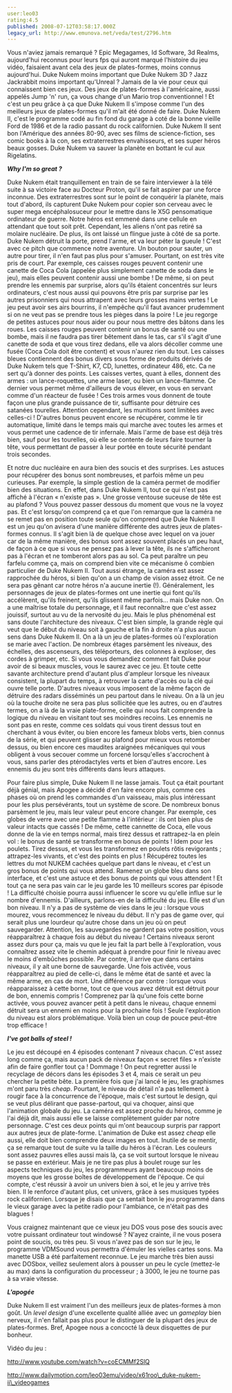 ```yaml
---
user:leo03
rating:4.5
published: 2008-07-12T03:58:17.000Z
legacy_url: http://www.emunova.net/veda/test/2796.htm
---
```

Vous n'aviez jamais remarqué ? Epic Megagames, Id Software, 3d Realms, aujourd'hui reconnus pour leurs fps qui auront marqué l'histoire du jeu vidéo, faisaient avant cela des jeux de plates-formes, moins connus aujourd'hui. Duke Nukem moins important que Duke Nukem 3D ? Jazz Jackrabbit moins important qu'Unreal ? Jamais de la vie pour ceux qui connaissent bien ces jeux. Des jeux de plates-formes à l'américaine, aussi appelés Jump 'n' run, ça vous change d'un Mario trop conventionnel ! Et c'est un peu grâce à ça que Duke Nukem II s'impose comme l'un des meilleurs jeux de plates-formes qu'il m'ait été donné de faire. Duke Nukem II, c'est le programme codé au fin fond du garage à coté de la bonne vieille Ford de 1986 et de la radio passant du rock californien. Duke Nukem II sent bon l'Amérique des années 80-90, avec ses films de science-fiction, ses comic books à la con, ses extraterrestres envahisseurs, et ses super héros beaux gosses. Duke Nukem va sauver la planète en bottant le cul aux Rigelatins.  

  

_**Why I'm so great ?**_  

  

Duke Nukem était tranquillement en train de se faire interviewer à la télé suite à sa victoire face au Docteur Proton, qu'il se fait aspirer par une force inconnue. Des extraterrestres sont sur le point de conquérir la planète, mais tout d'abord, ils capturent Duke Nukem pour copier son cerveau avec le super mega encéphalosuceur pour le mettre dans le X5G pensomatique ordinateur de guerre. Notre héros est emmené dans une cellule en attendant que tout soit prêt. Cependant, les aliens n'ont pas retiré sa molaire nucléaire. De plus, ils ont laissé un flingue juste à côté de sa porte. Duke Nukem détruit la porte, prend l'arme, et va leur péter la gueule ! C'est avec ce pitch que commence notre aventure. Un bouton pour sauter, un autre pour tirer, il n'en faut pas plus pour s'amuser. Pourtant, on est très vite pris de court. Par exemple, ces caisses rouges peuvent contenir une canette de Coca Cola (appelée plus simplement canette de soda dans le jeu), mais elles peuvent contenir aussi une bombe ! De même, si on peut prendre les ennemis par surprise, alors qu'ils étaient concentrés sur leurs ordinateurs, c'est nous aussi qui pouvons être pris par surprise par les autres prisonniers qui nous attrapent avec leurs grosses mains vertes ! Le jeu peut avoir ses airs bourrins, il n'empêche qu'il faut avancer prudemment si on ne veut pas se prendre tous les pièges dans la poire ! Le jeu regorge de petites astuces pour nous aider ou pour nous mettre des bâtons dans les roues. Les caisses rouges peuvent contenir un bonus de santé ou une bombe, mais il ne faudra pas tirer bêtement dans le tas, car s'il s'agit d'une canette de soda et que vous tirez dedans, elle va alors décoller comme une fusée (Coca Cola doit être content) et vous n'aurez rien du tout. Les caisses bleues contiennent des bonus divers sous forme de produits dérivés de Duke Nukem tels que T-Shirt, K7, CD, lunettes, ordinateur 486, etc. Ca ne sert qu'à donner des points. Les caisses vertes, quant à elles, donnent des armes : un lance-roquettes, une arme laser, ou bien un lance-flamme. Ce dernier vous permet même d'ailleurs de vous élever, en vous en servant comme d'un réacteur de fusée ! Ces trois armes vous donnent de toute façon une plus grande puissance de tir, suffisante pour détruire ces satanées tourelles. Attention cependant, les munitions sont limitées avec celles-ci ! D'autres bonus peuvent encore se récupérer, comme le tir automatique, limité dans le temps mais qui marche avec toutes les armes et vous permet une cadence de tir infernale. Mais l'arme de base est déjà très bien, sauf pour les tourelles, où elle se contente de leurs faire tourner la tête, vous permettant de passer à leur portée en toute sécurité pendant trois secondes.  

  

Et notre duc nucléaire en aura bien des soucis et des surprises. Les astuces pour récupérer des bonus sont nombreuses, et parfois même un peu curieuses. Par exemple, la simple gestion de la caméra permet de modifier bien des situations. En effet, dans Duke Nukem II, tout ce qui n'est pas affiché à l'écran « n'existe pas ». Une grosse ventouse suceuse de tête est au plafond ? Vous pouvez passer dessous du moment que vous ne la voyez pas. Et c'est lorsqu'on comprend ça et que l'on remarque que la caméra ne se remet pas en position toute seule qu'on comprend que Duke Nukem II est un jeu qu'on avisera d'une manière différente des autres jeux de plates-formes connus. Il s'agit bien là de quelque chose avec lequel on va jouer car de la même manière, des bonus sont assez souvent placés un peu haut, de façon à ce que si vous ne pensez pas à lever la tête, ils ne s'afficheront pas à l'écran et ne tomberont alors pas au sol. Ca peut paraître un peu farfelu comme ça, mais on comprend bien vite ce mécanisme ô combien particulier de Duke Nukem II. Tout aussi étrange, la caméra est assez rapprochée du héros, si bien qu'on a un champ de vision assez étroit. Ce ne sera pas gênant car notre héros n'a aucune inertie (!). Généralement, les personnages de jeux de plates-formes ont une inertie qui font qu'ils accélèrent, qu'ils freinent, qu'ils glissent même parfois... mais Duke non. On a une maîtrise totale du personnage, et il faut reconnaître que c'est assez jouissif, surtout au vu de la nervosité du jeu. Mais le plus phénoménal est sans doute l'architecture des niveaux. C'est bien simple, la grande règle qui veut que le début du niveau soit à gauche et la fin à droite n'a plus aucun sens dans Duke Nukem II. On a là un jeu de plates-formes où l'exploration se marie avec l'action. De nombreux étages parsèment les niveaux, des échelles, des ascenseurs, des téléporteurs, des colonnes à exploser, des cordes à grimper, etc. Si vous vous demandiez comment fait Duke pour avoir de si beaux muscles, vous le saurez avec ce jeu. Et toute cette savante architecture prend d'autant plus d'ampleur lorsque les niveaux consistent, la plupart du temps, à retrouver la carte d'accès ou la clé qui ouvre telle porte. D'autres niveaux vous imposent de la même façon de détruire des radars disséminés un peu partout dans le niveau. On a là un jeu où la touche droite ne sera pas plus sollicitée que les autres, ou en d'autres termes, on a là de la vraie plate-forme, celle qui nous fait comprendre la logique du niveau en visitant tout ses moindres recoins. Les ennemis ne sont pas en reste, comme ces soldats qui vous tirent dessus tout en cherchant à vous éviter, ou bien encore les fameux blobs verts, bien connus de la série, et qui peuvent glisser au plafond pour mieux vous retomber dessus, ou bien encore ces maudites araignées mécaniques qui vous obligent à vous secouer comme un forcené lorsqu'elles s'accrochent à vous, sans parler des ptérodactyles verts et bien d'autres encore. Les ennemis du jeu sont très différents dans leurs attaques.  

  

Pour faire plus simple, Duke Nukem II ne lasse jamais. Tout ça était pourtant déjà génial, mais Apogee a décidé d'en faire encore plus, comme ces phases où on prend les commandes d'un vaisseau, mais plus intéressant pour les plus persévérants, tout un système de score. De nombreux bonus parsèment le jeu, mais leur valeur peut encore changer. Par exemple, ces globes de verre avec une petite flamme à l'intérieur : ils ont bien plus de valeur intacts que cassés ! De même, cette cannette de Coca, elle vous donne de la vie en temps normal, mais tirez dessus et rattrapez-la en plein vol : le bonus de santé se transforme en bonus de points ! Idem pour les poulets. Tirez dessus, et vous les transformez en poulets rôtis revigorants ; attrapez-les vivants, et c'est des points en plus ! Récupérez toutes les lettres du mot NUKEM cachées quelque part dans le niveau, et c'est un gros bonus de points qui vous attend. Ramenez un globe bleu dans son interface, et c'est une astuce et des bonus de points qui vous attendent ! Et tout ça ne sera pas vain car le jeu garde les 10 meilleurs scores par épisode ! La difficulté choisie pourra aussi influencer le score vu qu'elle influe sur le nombre d'ennemis. D'ailleurs, parlons-en de la difficulté du jeu. Elle est d'un bon niveau. Il n'y a pas de système de vies dans le jeu : lorsque vous mourez, vous recommencez le niveau du début. Il n'y pas de game over, qui serait plus une lourdeur qu'autre chose dans un jeu où on peut sauvegarder. Attention, les sauvegardes ne gardent pas votre position, vous réapparaîtrez à chaque fois au début du niveau ! Certains niveaux seront assez durs pour ça, mais vu que le jeu fait la part belle à l'exploration, vous connaîtrez assez vite le chemin adéquat à prendre pour finir le niveau avec le moins d'embûches possible. Par contre, il arrive que dans certains niveaux, il y ait une borne de sauvegarde. Une fois activée, vous réapparaîtrez au pied de celle-ci, dans le même état de santé et avec la même arme, en cas de mort. Une différence par contre : lorsque vous réapparaissez à cette borne, tout ce que vous avez détruit est détruit pour de bon, ennemis compris ! Comprenez par là qu'une fois cette borne activée, vous pouvez avancer petit à petit dans le niveau, chaque ennemi détruit sera un ennemi en moins pour la prochaine fois ! Seule l'exploration du niveau est alors problématique. Voilà bien un coup de pouce peut-être trop efficace !  

  

_**I've got balls of steel !**_  

  

Le jeu est découpé en 4 épisodes contenant 7 niveaux chacun. C'est assez long comme ça, mais aucun pack de niveaux façon « secret files » n'existe afin de faire gonfler tout ça ! Dommage ! On peut regretter aussi le recyclage de décors dans les épisodes 3 et 4, mais ce serait un peu chercher la petite bête. La première fois que j'ai lancé le jeu, les graphismes m'ont paru très _cheap_. Pourtant, le niveau de détail n'a pas tellement à rougir face à la concurrence de l'époque, mais c'est surtout le design, qui se veut plus délirant que passe-partout, qui va choquer, ainsi que l'animation globale du jeu. La caméra est assez proche du héros, comme je l'ai déjà dit, mais aussi elle se laisse complètement guider par notre personnage. C'est ces deux points qui m'ont beaucoup surpris par rapport aux autres jeux de plate-forme. L'animation de Duke est assez _cheap_ elle aussi, elle doit bien comprendre deux images en tout. Inutile de se mentir, ça se remarque tout de suite vu la taille du héros à l'écran. Les couleurs sont assez pauvres elles aussi mais là, ça se voit surtout lorsque le niveau se passe en extérieur. Mais je ne tire pas plus à boulet rouge sur les aspects techniques du jeu, les programmeurs ayant beaucoup moins de moyens que les grosse boîtes de développement de l'époque. Ce qui compte, c'est réussir à avoir un univers bien à soi, et le jeu y arrive très bien. Il le renforce d'autant plus, cet univers, grâce à ses musiques typées rock californien. Lorsque je disais que ça sentait bon le jeu programmé dans le vieux garage avec la petite radio pour l'ambiance, ce n'était pas des blagues !  

  

Vous craignez maintenant que ce vieux jeu DOS vous pose des soucis avec votre puissant ordinateur tout windowsé ? N'ayez crainte, il ne vous posera point de soucis, ou très peu. Si vous n'avez pas de son sur le jeu, le programme VDMSound vous permettra d'émuler les vielles cartes sons. Ma manette USB a été parfaitement reconnue. Le jeu marche très bien aussi avec DOSbox, veillez seulement alors à pousser un peu le cycle (mettez-le au max) dans la configuration du processeur ; à 3000, le jeu ne tourne pas à sa vraie vitesse.  

  

**_L'apogée_**  

  

Duke Nukem II est vraiment l'un des meilleurs jeux de plates-formes à mon goût. Un _level design_ d'une excellente qualité alliée avec un _gameplay_ bien nerveux, il n'en fallait pas plus pour le distinguer de la plupart des jeux de plates-formes. Bref, Apogee nous a concocté là deux disquettes de pur bonheur.  

  

Vidéo du jeu :  

http://www.youtube.com/watch?v=coECMMf2SlQ  

http://www.dailymotion.com/leo03emu/video/x61roo\_duke-nukem-ii\_videogames